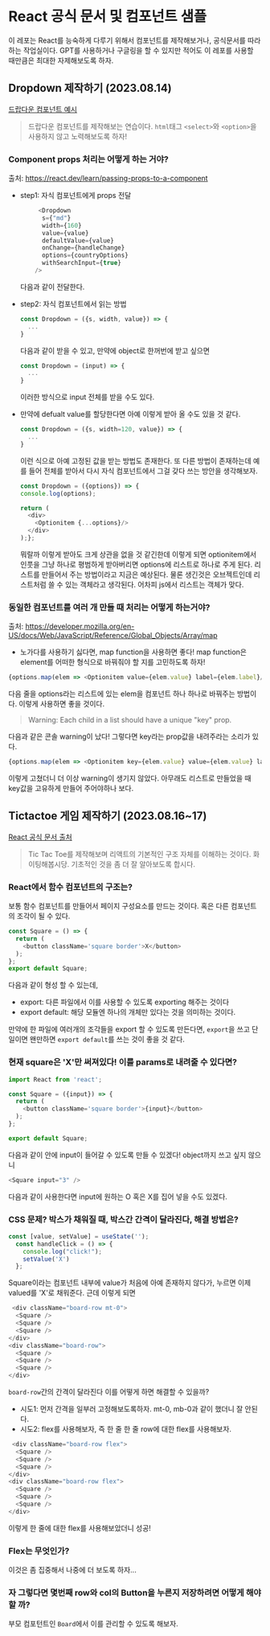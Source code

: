 # React 공식 문서 및 컴포넌트 샘플

이 레포는 React를 능숙하게 다루기 위해서 컴포넌트를 제작해보거나, 공식문서를 따라하는 작업실이다. GPT를 사용하거나 구글링을 할 수 있지만 적어도 이 레포를 사용할 때만큼은 최대한 자제해보도록 하자. 

## Dropdown 제작하기 (2023.08.14)

[드랍다운 컴포넌트 예시](https://ui.zoomable.io/?path=/story/components-dropdown--default)

> 드랍다운 컴포넌트를 제작해보는 연습이다. `html`태그 `<select>`와 `<option>`을 사용하지 않고 노력해보도록 하자!

### Component props 처리는 어떻게 하는 거야? 
출처: https://react.dev/learn/passing-props-to-a-component <br>
- step1: 자식 컴포넌트에게 props 전달
  ```javascript
       <Dropdown
        s={"md"}
        width={160}
        value={value}
        defaultValue={value}
        onChange={handleChange}
        options={countryOptions}
        withSearchInput={true}
      />
  ```
  다음과 같이 전달한다.
- step2: 자식 컴포넌트에서 읽는 방법
  ```javascript
  const Dropdown = ({s, width, value}) => {
    ...
  }
  ```
  다음과 같이 받을 수 있고, 만약에 object로 한꺼번에 받고 싶으면
  ```javascript
  const Dropdown = (input) => {
    ...
  }
  ```
  이러한 방식으로 input 전체를 받을 수도 있다.

- 만약에 defualt value를 할당한다면 아예 이렇게 받아 올 수도 있을 것 같다. 
  ```javascript
  const Dropdown = ({s, width=120, value}) => {
    ...
  }
  ```
  이런 식으로 아예 고정된 값을 받는 방법도 존재한다. 또 다른 방법이 존재하는데 예를 들어 전체를 받아서 다시 자식 컴포넌트에서 그걸 갖다 쓰는 방안을 생각해보자.
  ```javascript
  const Dropdown = ({options}) => {
  console.log(options);

  return (
    <div>
      <Optionitem {...options}/>
    </div>
  );};
  ```
  뭐랄까 이렇게 받아도 크게 상관을 없을 것 같긴한데 이렇게 되면 optionitem에서 인풋을 그냥 하나로 평범하게 받아버리면 options에 리스트로 하나로 주게 된다. 리스트를 만들어서 주는 방법이라고 지금은 예상된다. 물론 생긴것은 오브젝트인데 리스트처럼 쓸 수 있는 객체라고 생각된다. 어차피 js에서 리스트는 객체가 맞다.

### 동일한 컴포넌트를 여러 개 만들 때 처리는 어떻게 하는거야?
출처: https://developer.mozilla.org/en-US/docs/Web/JavaScript/Reference/Global_Objects/Array/map

- 노가다를 사용하기 싫다면, map function을 사용하면 좋다!
map function은 element를 어떠한 형식으로 바꿔줘야 할 지를 고민하도록 하자!
```javascript
{options.map(elem => <Optionitem value={elem.value} label={elem.label}/>)}
```
다음 줄을 options라는 리스트에 있는 elem을 컴포넌트 하나 하나로 바꿔주는 방법이다. 이렇게 사용하면 좋을 것이다.

> Warning: Each child in a list should have a unique "key" prop.

다음과 같은 콘솔 warning이 났다! 그렇다면 key라는 prop값을 내려주라는 소리가 있다.
```javascript
{options.map(elem => <Optionitem key={elem.value} value={elem.value} label={elem.label}/>)}
```
이렇게 고쳤더니 더 이상 warning이 생기지 않았다. 아무래도 리스트로 만들었을 때 key값을 고유하게 만들어 주어야하나 보다.

## Tictactoe 게임 제작하기 (2023.08.16~17)

[React 공식 문서 출처](https://react.dev/learn/tutorial-tic-tac-toe) 

> Tic Tac Toe를 제작해보며 리액트의 기본적인 구조 자체를 이해하는 것이다. 화이팅해봅시당. 기초적인 것을 좀 더 잘 알아보도록 합시다.

### React에서 함수 컴포넌트의 구조는?
보통 함수 컴포넌트를 만들어서 페이지 구성요소를 만드는 것이다. 혹은 다른 컴포넌트의 조각이 될 수 있다.

```javascript
const Square = () => {
  return (
    <button className='square border'>X</button>
  );
};
export default Square;
```
다음과 같이 형성 할 수 있는데, 
- export: 다른 파일에서 이를 사용할 수 있도록 exporting 해주는 것이다
- export default: 해당 모듈엔 하나의 개체만 있다는 것을 의미하는 것이다.

만약에 한 파일에 여러개의 조각들을 export 할 수 있도록 만든다면, `export`을 쓰고 단일이면 왠만하면 `export default`를 쓰는 것이 좋을 것 같다.

### 현재 square은 'X'만 써져있다! 이를 params로 내려줄 수 있다면?
```javascript
import React from 'react';

const Square = ({input}) => {
  return (
    <button className='square border'>{input}</button>
  );
};

export default Square;
```
다음과 같이 안에 input이 들어갈 수 있도록 만들 수 있겠다! object까지 쓰고 싶지 않으니
```javascript
<Square input="3" />
```
다음과 같이 사용한다면 input에 원하는 O 혹은 X를 집어 넣을 수도 있겠다.

### CSS 문제? 박스가 채워질 때, 박스간 간격이 달라진다, 해결 방법은?
```javascript
const [value, setValue] = useState('');
  const handleClick = () => {
    console.log("click!");
    setValue('X')
  };
```
Square이라는 컴포넌트 내부에 value가 처음에 아예 존재하지 않다가, 누르면 이제 valued를 'X'로 채워준다. 근데 이렇게 되면 
```javascript
 <div className="board-row mt-0">
  <Square />
  <Square />
  <Square />
</div>
<div className="board-row">
  <Square />
  <Square />
  <Square />
</div>
```
`board-row`간의 간격이 달라진다 이를 어떻게 하면 해결할 수 있을까? 

- 시도1: 먼저 간격을 일부러 고정해보도록하자. mt-0, mb-0과 같이 했더니 잘 안된다.
- 시도2: flex를 사용해보자, 즉 한 줄 한 줄 row에 대한 flex를 사용해보자.
```javascript
 <div className="board-row flex">
  <Square />
  <Square />
  <Square />
</div>
<div className="board-row flex">
  <Square />
  <Square />
  <Square />
</div>
```
이렇게 한 줄에 대한 flex를 사용해보았더니 성공!

### Flex는 무엇인가?
이것은 좀 집중해서 나중에 더 보도록 하자... 


### 자 그렇다면 몇번째 row와 col의 Button을 누른지 저장하려면 어떻게 해야할 까?
부모 컴포턴트인 `Board`에서 이를 관리할 수 있도록 해보자.

